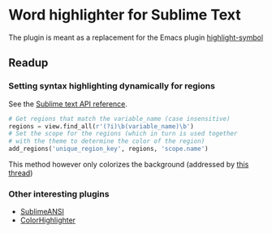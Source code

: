 # Word highlighter for Sublime Text
The plugin is meant as a replacement for the Emacs plugin [highlight-symbol](http://nschum.de/src/emacs/highlight-symbol/)

## Readup
### Setting syntax highlighting dynamically for regions
See the [Sublime text API reference].

```python
# Get regions that match the variable_name (case insensitive)
regions = view.find_all(r'(?i)\b(variable_name)\b')
# Set the scope for the regions (which in turn is used together 
# with the theme to determine the color of the region)
add_regions('unique_region_key', regions, 'scope.name')
```

This method however only colorizes the background (addressed by [this thread][2])

[Sublime text API reference]: https://www.sublimetext.com/docs/3/api_reference.html#sublime.View "Sublime text API (Sublime.view)"
[2]: https://github.com/SublimeTextIssues/Core/issues/817 "SublimetextIssues/Core: Allow plugins to change foreground text color through manually adding regions"

### Other interesting plugins
* [SublimeANSI]
* [ColorHighlighter]

[SublimeANSI]: https://github.com/aziz/SublimeANSI "Colorize text with ANSI color codes"
[ColorHighlighter]: https://github.com/Monnoroch/ColorHighlighter "Colorize CSS files"